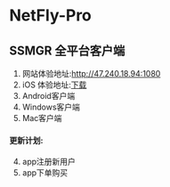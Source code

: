 # NetFly-Pro

## SSMGR 全平台客户端
1. 网站体验地址:http://47.240.18.94:1080
2. iOS 体验地址:[下载](https://testflight.apple.com/join/OVYNAt1B)
1. Android客户端
2. Windows客户端
3. Mac客户端
#### 更新计划:
4. app注册新用户
5. app下单购买
